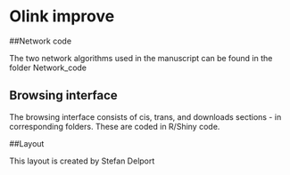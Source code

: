# Olink improve


##Network code


The two network algorithms used in the manuscript can be found in the folder Network_code




## Browsing interface

The browsing interface consists of cis, trans, and downloads sections - in corresponding folders. These are coded in R/Shiny code.



##Layout

This layout is created by Stefan Delport